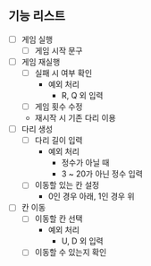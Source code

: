 ## 기능 리스트
- [ ] 게임 실행
    - [ ] 게임 시작 문구
- [ ] 게임 재실행
  - [ ] 실패 시 여부 확인
    - 예외 처리
      - R, Q 외 입력
  - [ ] 게임 횟수 수정
  - 재시작 시 기존 다리 이용
- [ ] 다리 생성
  - [ ] 다리 길이 입력
    - 예외 처리
      - 정수가 아닐 때
      - 3 ~ 20가 아닌 정수 입력
  - [ ] 이동할 있는 칸 설정
    - 0인 경우 아래, 1인 경우 위
- [ ] 칸 이동
  - [ ] 이동할 칸 선택
    - 예외 처리
      - U, D 외 입력
  - [ ] 이동할 수 있는지 확인
